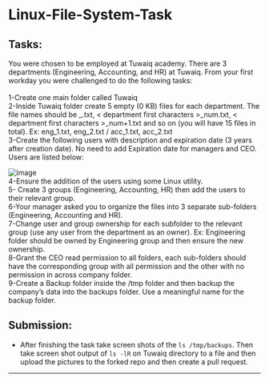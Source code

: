 # Linux-File-System-Task


## Tasks:

You were chosen to be employed at Tuwaiq academy. There are 3 departments (Engineering, Accounting, and HR) at Tuwaiq. From your first workday you were challenged to do the following tasks:<br/>
<br/>
1-Create one main folder called Tuwaiq <br/>
2-Inside Tuwaiq folder create 5 empty (0 KB) files for each department. The file names should be _.txt, < department first characters >_num.txt, < department first characters >_num+1.txt and so on (you will have 15 files in total). Ex: eng_1.txt, eng_2.txt / acc_1.txt, acc_2.txt <br/>
3-Create the following users with description and expiration date (3 years after creation date). No need to add Expiration date for managers and CEO. Users are listed below: <br/>

![image](https://user-images.githubusercontent.com/85888419/196029805-de31bcca-8c24-4089-93af-7f26e1467f9b.png)
 <br/>
4-Ensure the addition of the users using some Linux utility.  <br/>
5- Create 3 groups (Engineering, Accounting, HR) then add the users to their relevant group. <br/>
6-Your manager asked you to organize the files into 3 separate sub-folders (Engineering, Accounting and HR).<br/>
7-Change user and group ownership for each subfolder to the relevant group (use any user from the department as an owner). Ex: Engineering folder should be owned by Engineering group and then ensure the new ownership.<br/>
8-Grant the CEO read permission to all folders, each sub-folders should have the corresponding group with all permission and the other with no permission in across company folder.<br/>
9-Create a Backup folder inside the /tmp folder and then backup the company’s data into the backups folder. Use a meaningful name for the backup folder.<br/>

## Submission:

- After finishing the task take screen shots of the ``` ls /tmp/backups ```. Then take screen shot output of ``` ls -lR ```  on Tuwaiq directory to a file and then upload the pictures to the forked repo and then create a pull request.

----------------------------------------------------------------

